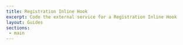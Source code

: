 ```yaml
---
title: Registration Inline Hook
excerpt: Code the external service for a Registration Inline Hook
layout: Guides
sections:
 - main
---
```


